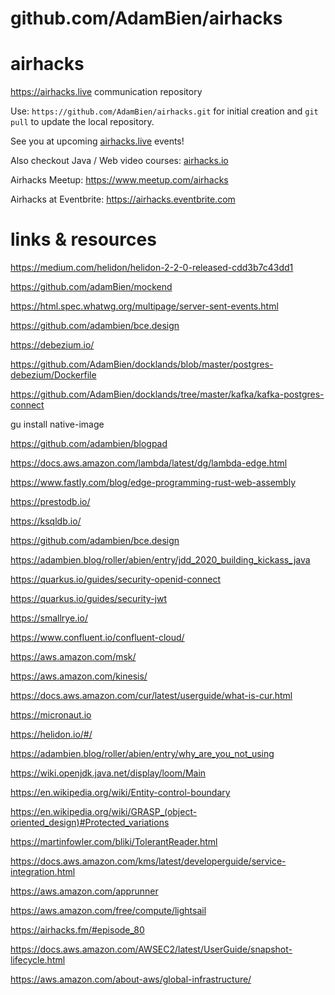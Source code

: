 # github.com/AdamBien/airhacks
airhacks
========

https://airhacks.live communication repository

Use: `https://github.com/AdamBien/airhacks.git` for initial creation and `git pull` to update the local repository.

See you at upcoming [airhacks.live](https://airhacks.live) events! 

Also checkout Java / Web video courses: [airhacks.io](http://airhacks.io) 

Airhacks Meetup: https://www.meetup.com/airhacks

Airhacks at Eventbrite: https://airhacks.eventbrite.com

# links & resources



https://medium.com/helidon/helidon-2-2-0-released-cdd3b7c43dd1

https://github.com/adamBien/mockend

https://html.spec.whatwg.org/multipage/server-sent-events.html

https://github.com/adambien/bce.design

https://debezium.io/

https://github.com/AdamBien/docklands/blob/master/postgres-debezium/Dockerfile

https://github.com/AdamBien/docklands/tree/master/kafka/kafka-postgres-connect

gu install native-image

https://github.com/adambien/blogpad

https://docs.aws.amazon.com/lambda/latest/dg/lambda-edge.html

https://www.fastly.com/blog/edge-programming-rust-web-assembly

https://prestodb.io/

https://ksqldb.io/

https://github.com/adambien/bce.design

https://adambien.blog/roller/abien/entry/jdd_2020_building_kickass_java

https://quarkus.io/guides/security-openid-connect

https://quarkus.io/guides/security-jwt

https://smallrye.io/

https://www.confluent.io/confluent-cloud/

https://aws.amazon.com/msk/

https://aws.amazon.com/kinesis/

https://docs.aws.amazon.com/cur/latest/userguide/what-is-cur.html

https://micronaut.io

https://helidon.io/#/

https://adambien.blog/roller/abien/entry/why_are_you_not_using

https://wiki.openjdk.java.net/display/loom/Main

https://en.wikipedia.org/wiki/Entity-control-boundary

https://en.wikipedia.org/wiki/GRASP_(object-oriented_design)#Protected_variations

https://martinfowler.com/bliki/TolerantReader.html

https://docs.aws.amazon.com/kms/latest/developerguide/service-integration.html

https://aws.amazon.com/apprunner

https://aws.amazon.com/free/compute/lightsail

https://airhacks.fm/#episode_80

https://docs.aws.amazon.com/AWSEC2/latest/UserGuide/snapshot-lifecycle.html

https://aws.amazon.com/about-aws/global-infrastructure/